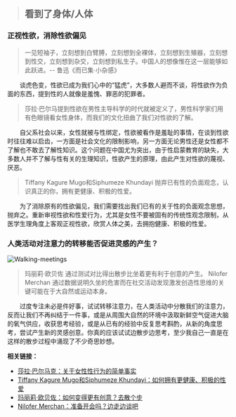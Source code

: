 > ## 看到了身体/人体

### 正视性欲，消除性欲偏见

> 一见短袖子，立刻想到白臂膊，立刻想到全裸体，立刻想到生殖器，立刻想到性交，立刻想到杂交，立刻想到私生子。中国人的想像惟在这一层能够如此跃进。-- 鲁迅《而已集·小杂感》

&emsp;&emsp;谈虎色变，性欲已成为我们心中的“猛虎”，大多数人避而不谈，将性欲作为负面的东西，提到性的人就像是羞愧、罪恶的犯罪者。

> 莎拉·巴尔马提到性欲在男性主导科学的时代就被定义了，男性科学家们用有色眼镜看女性身体，而我们的文化扭曲了我们对性欲的了解。

&emsp;&emsp;自父系社会以来，女性就被与性绑定，性欲被看作是羞耻的事情，在谈到性欲时往往难以启齿，一方面是社会文化的限制影响，另一方面无论男性还是女性都不了解也不敢去了解性知识。这个问题在中国尤为突出，由于性启蒙教育的缺失，大多数人并不了解与性有关的生理知识，性欲产生的原理，由此产生对性欲的蔑视、厌恶。

> Tiffany Kagure Mugo和Siphumeze Khundayi 抛弃已有性的负面观念，认识真正的你，拥有更健康、积极的性爱。

&emsp;&emsp;为了消除原有的性欲偏见，我们需要找出我们已有的关于性的负面观念思想，抛弃之。重新审视性欲和性爱行为，尤其是女性不要被固有的传统性观念限制，从医学生理角度上客观正视性欲，欣赏人体之美，去拥抱健康、积极的性爱。

### 人类活动对注意力的转移能否促进灵感的产生？

![Walking-meetings](https://moonsailnorth.com/wp-content/uploads/2016/06/Walking-meetings-blog.jpg)

> 玛丽莉·欧贝佐 通过测试对比得出散步比坐着更有利于创意的产生。
> Nilofer Merchan 通过数据说明久坐的危害而在社交活动发现激发创造性思维的关键可能在于大自然或运动本身。

&emsp;&emsp;过度专注未必是件好事，试试转移注意力，在人类活动中分散我们的注意力，反而让我们不再纠结于一件事，或是从周围大自然的环境中汲取新鲜空气促进大脑的氧气供应，收获思考经验，或是从已有的经验中反复思考斟酌，从新的角度思考，尝试产生新的灵感创意。你真的应该试试边散步边思考，至少我自己一直是在这样的散步过程中涌现了不少奇思妙想。

**相关链接：**
- [莎拉·巴尔马克：关于女性性行为的简单事实](https://www.ted.com/talks/sarah_barmak_the_uncomplicated_truth_about_women_s_sexuality?&language=zh-cn)
- [Tiffany Kagure Mugo和Siphumeze Khundayi：如何拥有更健康、积极的性爱](https://www.ted.com/talks/tiffany_kagure_mugo_and_siphumeze_khundayi_how_to_have_a_healthier_positive_relationship_to_sex?&language=zh-cn)
- [玛丽莉·欧贝佐：如何变得更有创意？去散个步](https://www.ted.com/talks/marily_oppezzo_want_to_be_more_creative_go_for_a_walk?&language=zh-cn)
- [Nilofer Merchan：准备开会吗？边走边谈吧](https://www.ted.com/talks/nilofer_merchant_got_a_meeting_take_a_walk)
